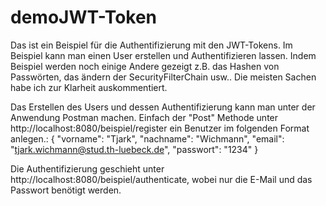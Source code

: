# demoJWT-Token
Das ist ein Beispiel für die Authentifizierung mit den JWT-Tokens. Im Beispiel kann man einen User erstellen und Authentifizieren lassen.
Indem Beispiel werden noch einige Andere gezeigt z.B. das Hashen von Passwörten, das ändern der SecurityFilterChain usw..
Die meisten Sachen habe ich zur Klarheit auskommentiert.

Das Erstellen des Users und dessen Authentifizierung kann man unter der Anwendung Postman machen. 
Einfach der "Post" Methode unter http://localhost:8080/beispiel/register ein Benutzer im folgenden Format anlegen.:
    {
    "vorname": "Tjark",
    "nachname": "Wichmann",
    "email": "tjark.wichmann@stud.th-luebeck.de",
    "passwort": "1234"
}

Die Authentifizierung geschieht unter http://localhost:8080/beispiel/authenticate, wobei nur die E-Mail und das Passwort benötigt werden.


